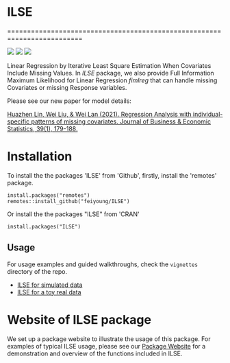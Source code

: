 # ILSE

=========================================================================

<!-- badges: start -->

[![](https://www.r-pkg.org/badges/version-ago/ILSE)](https://cran.r-project.org/package=ILSE)
[![](https://cranlogs.r-pkg.org/badges/ILSE?color=orange)](https://cran.r-project.org/package=ILSE)
[![](https://cranlogs.r-pkg.org/badges/grand-total/ILSE?color=orange)](https://cran.r-project.org/package=ILSE)
<!-- badges: end -->

Linear Regression by Iterative Least Square Estimation When Covariates Include Missing Values. In *ILSE* package, we also provide Full Information Maximum Likelihood for Linear Regression *fimlreg* that can handle missing Covariates or missing Response variables. 

Please see our new paper for model details:

[Huazhen Lin, Wei Liu, & Wei Lan (2021). Regression Analysis with individual-specific patterns of missing covariates. Journal of Business & Economic Statistics, 39(1), 179-188.](https://www.tandfonline.com/doi/abs/10.1080/07350015.2019.1635486?needAccess=true&journalCode=ubes20)

# Installation

To install the the packages 'ILSE' from 'Github', firstly, install the 'remotes' package.
```{Rmd}
install.packages("remotes")
remotes::install_github("feiyoung/ILSE")
```
Or install the the packages "ILSE" from 'CRAN'
```{Rmd}
install.packages("ILSE")
```

## Usage
For usage examples and guided walkthroughs, check the `vignettes` directory of the repo. 

* [ILSE for simulated data](https://feiyoung.github.io/ILSE/articles/ILSE.Simu.html)
* [ILSE for a toy real data](https://feiyoung.github.io/ILSE/articles/ILSE.Realdata.html)


# Website of ILSE package

We set up a package website to illustrate the usage of this package. For examples of typical ILSE usage, please see our [Package Website](https://feiyoung.github.io/ILSE/index.html) for a demonstration and overview of the functions included in ILSE.
